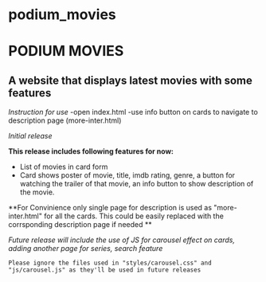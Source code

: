 # podium_movies
PODIUM MOVIES
==============

A website that displays latest movies with some features
--------------
*Instruction for use*
-open index.html 
-use info button on cards to navigate to description page (more-inter.html)

*Initial release*

**This release includes following features for now:**

- List of movies in card form
- Card shows poster of movie, title, imdb rating, genre, a button for watching the trailer of that movie, an info button to show description of the movie.

**For Convinience only single page for description is used as "more-inter.html" for all the cards. This could be easily replaced with the corrsponding description page if needed **

*Future release will include the use of JS for carousel effect on cards, adding another page for series, search feature*


    Please ignore the files used in "styles/carousel.css" and "js/carousel.js" as they'll be used in future releases
